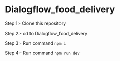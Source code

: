 # Dialogflow_food_delivery

Step 1:- Clone this repository  

Step 2:- cd to Dialogflow_food_delivery  

Step 3:- Run command `npm i`  

Step 4:- Run command `npm run dev`  

